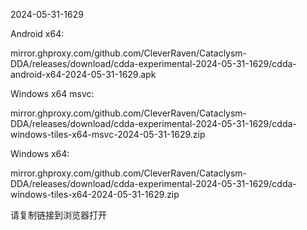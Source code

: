 2024-05-31-1629

Android x64:

mirror.ghproxy.com/github.com/CleverRaven/Cataclysm-DDA/releases/download/cdda-experimental-2024-05-31-1629/cdda-android-x64-2024-05-31-1629.apk

Windows x64 msvc:

mirror.ghproxy.com/github.com/CleverRaven/Cataclysm-DDA/releases/download/cdda-experimental-2024-05-31-1629/cdda-windows-tiles-x64-msvc-2024-05-31-1629.zip

Windows x64:

mirror.ghproxy.com/github.com/CleverRaven/Cataclysm-DDA/releases/download/cdda-experimental-2024-05-31-1629/cdda-windows-tiles-x64-2024-05-31-1629.zip

请复制链接到浏览器打开

